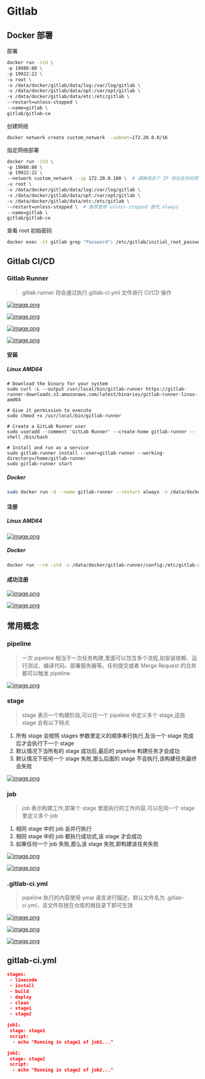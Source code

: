 # Gitlab

## Docker 部署

部署 

```sh
docker run -itd \
-p 19980:80 \
-p 19922:22 \
-u root \
-v /data/docker/gitlab/data/log:/var/log/gitlab \
-v /data/docker/gitlab/data/opt:/var/opt/gitlab \
-v /data/docker/gitlab/data/etc:/etc/gitlab \
--restart=unless-stopped \
--name=gitlab \
gitlab/gitlab-ce
```

创建网络

```sh
docker network create custom_network --subnet=172.20.0.0/16
```

指定网络部署

```sh
docker run -itd \
-p 19980:80 \
-p 19922:22 \
--network custom_network --ip 172.20.0.100 \  # 请确保这个 IP 地址在你的网络中没有冲突
-u root \
-v /data/docker/gitlab/data/log:/var/log/gitlab \
-v /data/docker/gitlab/data/opt:/var/opt/gitlab \
-v /data/docker/gitlab/data/etc:/etc/gitlab \
--restart=unless-stopped \  # 推荐使用 unless-stopped 替代 always
--name=gitlab \
gitlab/gitlab-ce
```

查看 root 初始密码

```sh
docker exec -it gitlab grep "Password": /etc/gitlab/initial_root_password
```

## Gitlab CI/CD

### Gitlab Runner

> gitlab runner 将会通过执行.gitlab-ci.yml 文件进行 CI/CD 操作

[![image.png](https://i.postimg.cc/dtX1qMHc/image.png)](https://postimg.cc/LntRTWFx)

[![image.png](https://i.postimg.cc/yNCrCd0g/image.png)](https://postimg.cc/rDg9SqnM)

[![image.png](https://i.postimg.cc/TYW92xdr/image.png)](https://postimg.cc/8jNWwqr5)

[![image.png](https://i.postimg.cc/XYvGQcrQ/image.png)](https://postimg.cc/zV9GfhSg)

#### 安装

##### Linux AMD64

```shell
# Download the binary for your system
sudo curl -L --output /usr/local/bin/gitlab-runner https://gitlab-runner-downloads.s3.amazonaws.com/latest/binaries/gitlab-runner-linux-amd64

# Give it permission to execute
sudo chmod +x /usr/local/bin/gitlab-runner

# Create a GitLab Runner user
sudo useradd --comment 'GitLab Runner' --create-home gitlab-runner --shell /bin/bash

# Install and run as a service
sudo gitlab-runner install --user=gitlab-runner --working-directory=/home/gitlab-runner
sudo gitlab-runner start
```

##### Docker

```sh
sudo docker run -d --name gitlab-runner --restart always -v /data/docker/gitlab-runner/config:/etc/gitlab-runner -v /var/run/docker.sock:/var/run/docker.sock gitlab/gitlab-runner:latest
```

#### 注册

##### Linux AMD64

[![image.png](https://i.postimg.cc/mZ6SYDpx/image.png)](https://postimg.cc/G9GYrc1z)

##### Docker

```sh
docker run --rm -itd -v /data/docker/gitlab-runner/config:/etc/gitlab-runner gitlab/gitlab-runner register --executor "docker" --docker-image alpine:latest --url "http://192.168.2.136:19980/" --registration-token "npVkW9uCZiLbjXzzNJVN" --description "first-register-runner" --tag-list "test-cicd,docker-cicd" --run-untagged="true" --locked="false" --access-level="not_protected"
```

#### 成功注册

[![image.png](https://i.postimg.cc/VspnY99J/image.png)](https://postimg.cc/140fBqjS)

[![image.png](https://i.postimg.cc/C1tBxYq3/image.png)](https://postimg.cc/Hcws6q3z)

## 常用概念

### pipeline

> 一次 pipeline 相当于一次任务构建,里面可以包含多个流程,如安装依赖、运行测试、编译代码、部署服务器等。任何提交或者 Merge Request 的合并都可以触发 pipeline

[![image.png](https://i.postimg.cc/7YzNmbSG/image.png)](https://postimg.cc/Wh2r4NWT)

### stage

> stage 表示一个构建阶段,可以在一个 pipeline 中定义多个 stage,这些 stage 会有以下特点

1. 所有 stage 会按照 stages 参数里定义的顺序串行执行,及当一个 stage 完成后才会执行下一个 stage
2. 默认情况下当所有的 stage 成功后,最后的 pipeline 构建任务才会成功
3. 默认情况下任何一个 stage 失败,那么后面的 stage 不会执行,该构建任务最终会失败

[![image.png](https://i.postimg.cc/bwtnTbh4/image.png)](https://postimg.cc/FYh1FY1x)

### job

> job 表示构建工作,即某个 stage 里面执行的工作内容,可以在同一个 stage 里定义多个 job

1. 相同 stage 中的 job 会并行执行
2. 相同 stage 中的 job 都执行成功式,该 stage 才会成功
3. 如果任何一个 job 失败,那么该 stage 失败,即构建该任务失败

[![image.png](https://i.postimg.cc/yYHR6WCH/image.png)](https://postimg.cc/vD0T3Ymq)

[![image.png](https://i.postimg.cc/bJqMjkHB/image.png)](https://postimg.cc/1gYMGgdG)

### .gitlab-ci.yml

> pipeline 执行的内容使用 ymal 语言进行描述，默认文件名为 .gitlab-ci.yml，该文件存放在仓库的根目录下即可生效

[![image.png](https://i.postimg.cc/v8pxmzkk/image.png)](https://postimg.cc/PNQ53mtQ)

[![image.png](https://i.postimg.cc/NMqZMZ8L/image.png)](https://postimg.cc/67cMbjmN)

[![image.png](https://i.postimg.cc/qqns7ZLB/image.png)](https://postimg.cc/bSyDCgW4)

## gitlab-ci.yml

```json
stages:
 - linecode
 - install
 - build
 - deploy
 - clean
 - stage1
 - stage2

job1:
 stage: stage1
 script:
  - echo "Running in stage1 of job1..."

job2:
 stage: stage2
 script:
  - echo "Running in stage2 of job2..."
```
